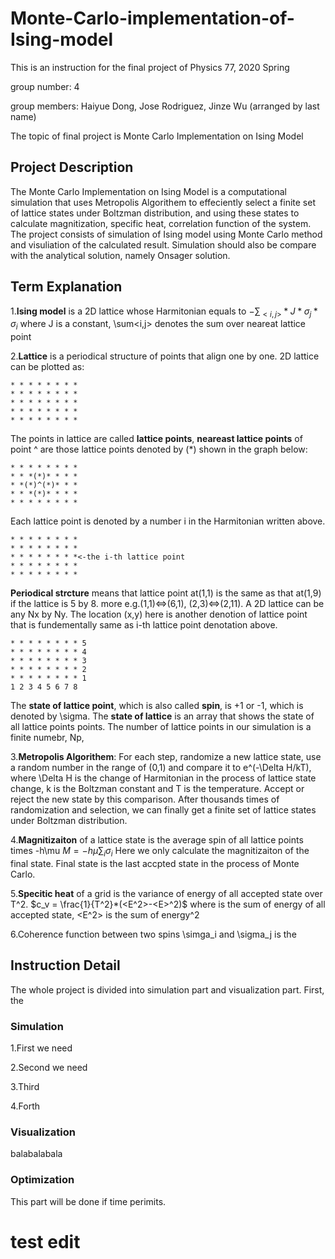 # Monte-Carlo-implementation-of-Ising-model

This is an instruction for the final project of Physics 77, 2020 Spring

group number: 4

group members: Haiyue Dong, Jose Rodriguez, Jinze Wu (arranged by last name)

The topic of final project is Monte Carlo Implementation on Ising Model

## Project Description

The Monte Carlo Implementation on Ising Model is a computational simulation that uses Metropolis 
Algorithem to effeciently select a finite set of lattice states under Boltzman distribution, and 
using these states to calculate magnitization, specific heat, correlation function of the system.
The project consists of simulation of Ising model using Monte Carlo method and visuliation of the
calculated result. Simulation should also be compare with the analytical solution, namely Onsager
solution.

## Term Explanation

1.**Ising model** is a 2D lattice whose Harmitonian equals to $-\sum_{<i,j>}*J*\sigma_j*\sigma_i$
  where J is a constant, \sum<i,j> denotes the sum over neareat lattice point
  
2.**Lattice** is a periodical structure of points that align one by one. 2D lattice can be plotted as:

    * * * * * * * *   
    * * * * * * * * 
    * * * * * * * *
    * * * * * * * *
    * * * * * * * *
    
  The points in lattice are called **lattice points**, **neareast lattice points** of point ^ are those 
  lattice points denoted by (*) shown in the graph below:
  
    * * * * * * * * 
    * * *(*)* * * *
    * *(*)^(*)* * *
    * * *(*)* * * *
    * * * * * * * *
    
  Each lattice point is denoted by a number i in the Harmitonian written above.
  
    * * * * * * * * 
    * * * * * * * *
    * * * * * * * *<-the i-th lattice point
    * * * * * * * *
    * * * * * * * *
    
  **Periodical strcture** means that lattice point at(1,1) is the same as that at(1,9) if the lattice 
  is 5 by 8. more e.g.(1,1)<=>(6,1), (2,3)<=>(2,11). A 2D lattice can be any Nx by Ny.
  The location (x,y) here is another denotion of lattice point that is fundementally same as i-th 
  lattice point denotation above.
  
    * * * * * * * * 5 
    * * * * * * * * 4
    * * * * * * * * 3
    * * * * * * * * 2
    * * * * * * * * 1
    1 2 3 4 5 6 7 8 
    
   The **state of lattice point**, which is also called **spin**, is +1 or -1, which is denoted by \sigma.
   The **state of lattice** is an array that shows the state of all lattice points points.
   The number of lattice points in our simulation is a finite numebr, Np, 
   
3.**Metropolis Algorithem**: For each step, randomize a new lattice state, use a random number in the 
                         range of (0,1) and compare it to e^(-\Delta H/kT), where \Delta H is the 
                         change of Harmitonian in the process of lattice state change, k is the 
                         Boltzman constant and T is the temperature. Accept or reject the new state 
                         by this comparison. After thousands times of randomization and selection, 
                         we can finally get a finite set of lattice states under Boltzman distribution.

4.**Magnitizaiton** of a lattice state is the average spin of all lattice points times -h\mu
  $M = -h\mu \sum_i \sigma_i$
  Here we only calculate the magnitizaiton of the final state.
  Final state is the last accpted state in the process of Monte Carlo.
  
5.**Specitic heat** of a grid is the variance of energy of all accepted state over T^2.
  $c_v = \frac{1}{T^2}*(<E^2>-<E>^2)$
  where <E> is the sum of energy of all accepted state, <E^2> is the sum of energy^2

6.Coherence function between two spins \simga_i and \sigma_j is the 

## Instruction Detail

The whole project is divided into simulation part and visualization part. First, the 


### Simulation

1.First we need

2.Second we need

3.Third

4.Forth

### Visualization

balabalabala

### Optimization

This part will be done if time perimits.
# test edit

